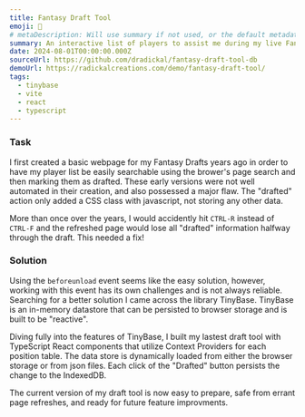 ```yaml
---
title: Fantasy Draft Tool
emoji: 🏈
# metaDescription: Will use summary if not used, or the default metadata.desciption if no summary.
summary: An interactive list of players to assist me during my live Fantasy Football draft.
date: 2024-08-01T00:00:00.000Z
sourceUrl: https://github.com/dradickal/fantasy-draft-tool-db
demoUrl: https://radickalcreations.com/demo/fantasy-draft-tool/
tags:
  - tinybase
  - vite
  - react
  - typescript
---
```


### Task
I first created a basic webpage for my Fantasy Drafts years ago in order to have my player list be easily searchable using the brower's page search and then marking them as drafted. These early versions were not well automated in their creation, and also possessed a major flaw. The "drafted" action only added a CSS class with javascript, not storing any other data.

More than once over the years, I would accidently hit `CTRL-R` instead of `CTRL-F` and the refreshed page would lose all "drafted" information halfway through the draft. This needed a fix!

### Solution
Using the `beforeunload` event seems like the easy solution, however, working with this event has its own challenges and is not always reliable. Searching for a better solution I came across the library TinyBase. TinyBase is an in-memory datastore that can be persisted to browser storage and is built to be "reactive".

Diving fully into the features of TinyBase, I built my lastest draft tool with TypeScript React components that utilize Context Providers for each position table. The data store is dynamically loaded from either the browser storage or from json files. Each click of the "Drafted" button persists the change to the IndexedDB.

The current version of my draft tool is now easy to prepare, safe from errant page refreshes, and ready for future feature improvments.